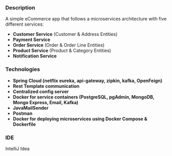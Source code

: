 ### Description
A simple eCommerce app that follows a microservices architecture with five different services:

- **Customer Service** (Customer & Address Entities)
- **Payment Service**
- **Order Service** (Order & Order Line Entities)
- **Product Service** (Product & Category Entities)
- **Notification Service**

### Technologies

- **Spring Cloud (netflix eureka, api-gateway, zipkin, kafka, OpenFeign)**
- **Rest Template communication**
- **Centralized config server**
- **Docker for service containers (PostgreSQL, pgAdmin, MongoDB, Mongo Express, Email, Kafka)** 
- **JavaMailSender** 
- **Postman**
- **Docker for deploying microservices using Docker Compose & Dockerfile**

### IDE 
IntelliJ Idea

